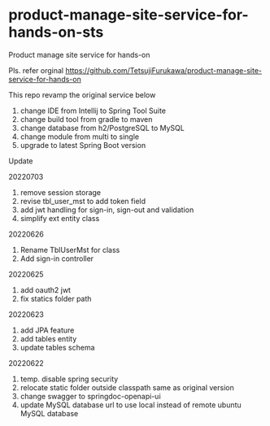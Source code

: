 # product-manage-site-service-for-hands-on-sts


Product manage site service for hands-on


Pls. refer orginal https://github.com/TetsujiFurukawa/product-manage-site-service-for-hands-on


This repo revamp the original service below
1.  change IDE from Intellij to Spring Tool Suite
2.  change build tool from gradle to maven
3.  change database from h2/PostgreSQL to MySQL
4.  change module from multi to single
5.  upgrade to latest Spring Boot version


Update


20220703
1.	remove session storage
2.	revise tbl_user_mst to add token field
3.	add jwt handling for sign-in, sign-out and validation
4.	simplify ext entity class


20220626
1.	Rename TblUserMst for class
2.	Add sign-in controller


20220625
1.	add oauth2 jwt
2.	fix statics folder path


20220623
1.	add JPA feature
2.	add tables entity
3.	update tables schema


20220622
1.	temp. disable spring security
2.	relocate static folder outside classpath same as original version
3.	change swagger to springdoc-openapi-ui
4.	update MySQL database url to use local instead of remote ubuntu MySQL database

